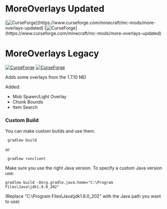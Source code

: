 # MoreOverlays Updated
[![CurseForge](http://cf.way2muchnoise.eu/391382.svg?)](https://www.curseforge.com/minecraft/mc-mods/more-overlays-updated)  [![CurseForge](http://cf.way2muchnoise.eu/versions/391382.svg?)](https://www.curseforge.com/minecraft/mc-mods/more-overlays-updated)


# MoreOverlays Legacy
[![CurseForge](http://cf.way2muchnoise.eu/243478.svg)](https://minecraft.curseforge.com/projects/more-overlays)  [![CurseForge](http://cf.way2muchnoise.eu/versions/243478.svg)](https://minecraft.curseforge.com/projects/more-overlays)


Adds some overlays from the 1.7.10 NEI

Added:
* Mob Spawn/Light Overlay
* Chunk Bounds
* Item Search

### Custom Build
You can make custom builds and use them.
```
 gradlew build
```
 or
```
 gradlew runclient
```
 Make sure you use the right Java version. To specify a custom Java version use:
 ```
gradlew build -Dorg.gradle.java.home="C:\Program Files\Java\jdk1.8.0_202"
 ```
(Replace "C:\Program Files\Java\jdk1.8.0_202" with the Java path you want to use)


